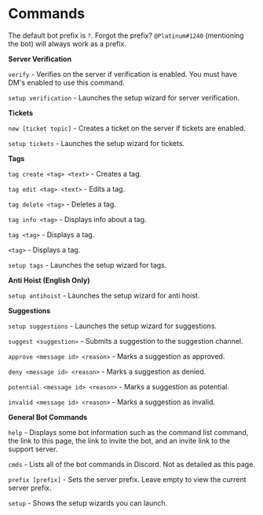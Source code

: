 # Commands

The default bot prefix is `?`. Forgot the prefix? `@Platinum#1240` \(mentioning the bot\) will always work as a prefix.

**Server Verification**

`verify` - Verifies on the server if verification is enabled. You must have DM's enabled to use this command.

`setup verification` - Launches the setup wizard for server verification.

**Tickets**

`new [ticket topic]` - Creates a ticket on the server if tickets are enabled.

`setup tickets` - Launches the setup wizard for tickets.

**Tags**

`tag create <tag> <text>` - Creates a tag.

`tag edit <tag> <text>` - Edits a tag.

`tag delete <tag>` - Deletes a tag.

`tag info <tag>` - Displays info about a tag.

`tag <tag>` - Displays a tag.

`<tag>` - Displays a tag.

`setup tags` - Launches the setup wizard for tags.

**Anti Hoist \(English Only\)**

`setup antihoist` - Launches the setup wizard for anti hoist.

**Suggestions**

`setup suggestions` - Launches the setup wizard for suggestions.

`suggest <suggestion>` - Submits a suggestion to the suggestion channel.

`approve <message id> <reason>` - Marks a suggestion as approved.

`deny <message id> <reason>` - Marks a suggestion as denied.

`potential <message id> <reason>` - Marks a suggestion as potential.

`invalid <message id> <reason>` - Marks a suggestion as invalid.

**General Bot Commands**

`help` - Displays some bot information such as the command list command, the link to this page, the link to invite the bot, and an invite link to the support server.

`cmds` - Lists all of the bot commands in Discord. Not as detailed as this page.

`prefix [prefix]` - Sets the server prefix. Leave empty to view the current server prefix.

`setup` - Shows the setup wizards you can launch.


